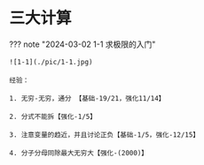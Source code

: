 # 三大计算

??? note "2024-03-02 1-1 求极限的入门"

    ![1-1](./pic/1-1.jpg)
    
    经验：
    
    1. 无穷-无穷，通分 【基础-19/21，强化11/14】
    
    2. 分式不能拆【强化-1/5】
    
    3. 注意变量的趋近，并且讨论正负【基础-1/5，强化-12/15】
    
    4. 分子分母同除最大无穷大【强化-(2000)】
